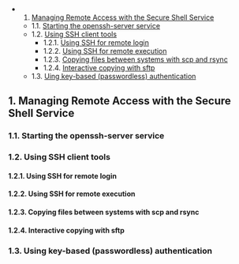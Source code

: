 <!-- vscode-markdown-toc -->
* 1. [Managing Remote Access with the Secure Shell Service](#ManagingRemoteAccesswiththeSecureShellService)
	* 1.1. [Starting the openssh-server service](#Startingtheopenssh-serverservice)
	* 1.2. [Using SSH client tools](#UsingSSHclienttools)
		* 1.2.1. [Using SSH for remote login](#UsingSSHforremotelogin)
		* 1.2.2. [Using SSH for remote execution](#UsingSSHforremoteexecution)
		* 1.2.3. [Copying files between systems with scp and rsync](#Copyingfilesbetweensystemswithscpandrsync)
		* 1.2.4. [Interactive copying with sftp](#Interactivecopyingwithsftp)
	* 1.3. [Uing key-based (passwordless) authentication](#Uingkey-basedpasswordlessauthentication)

<!-- vscode-markdown-toc-config
	numbering=true
	autoSave=true
	/vscode-markdown-toc-config -->
<!-- /vscode-markdown-toc -->

##  1. <a name='ManagingRemoteAccesswiththeSecureShellService'></a>Managing Remote Access with the Secure Shell Service

###  1.1. <a name='Startingtheopenssh-serverservice'></a>Starting the openssh-server service

###  1.2. <a name='UsingSSHclienttools'></a>Using SSH client tools

####  1.2.1. <a name='UsingSSHforremotelogin'></a>Using SSH for remote login

####  1.2.2. <a name='UsingSSHforremoteexecution'></a>Using SSH for remote execution

####  1.2.3. <a name='Copyingfilesbetweensystemswithscpandrsync'></a>Copying files between systems with scp and rsync

####  1.2.4. <a name='Interactivecopyingwithsftp'></a>Interactive copying with sftp

###  1.3. <a name='Uingkey-basedpasswordlessauthentication'></a>Using key-based (passwordless) authentication